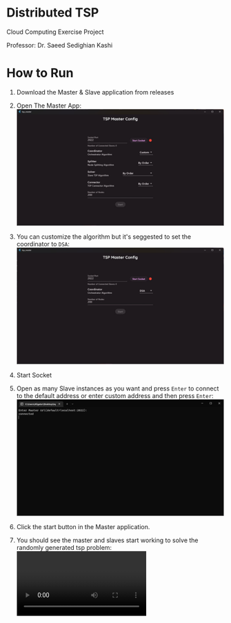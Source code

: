 # Distributed TSP

Cloud Computing Exercise Project

Professor: Dr. Saeed Sedighian Kashi

# How to Run

1. Download the Master & Slave application from releases

1. Open The Master App:
![](assets/main-screen.jpg)
1. You can customize the algorithm but it's seggested to set the coordinator to `DSA`:
![](assets/preferred-config.jpg)
1. Start Socket
1. Open as many Slave instances as you want and press `Enter` to connect to the default address or enter custom address and then press `Enter`:
![](assets/slave-connection.jpg)
1. Click the start button in the Master application.
1. You should see the master and slaves start working to solve the randomly generated tsp problem:
<video src="https://github.com/ali2236/distributed_tsp/blob/master/assets/tsp-run.mp4"></video>